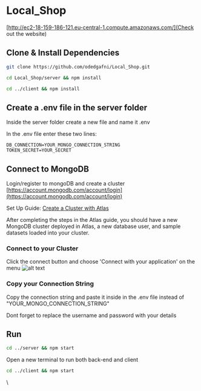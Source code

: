 # Local_Shop

[http://ec2-18-159-186-121.eu-central-1.compute.amazonaws.com/](Check out the website)

## Clone & Install Dependencies
```bash
git clone https://github.com/odedgafni/Local_Shop.git

cd Local_Shop/server && npm install

cd ../client && npm install
```

## Create a .env file in the server folder
Inside the server folder create a new file and name it .env

In the .env file enter these two lines:
```
DB_CONNECTION=YOUR_MONGO_CONNECTION_STRING
TOKEN_SECRET=YOUR_SECRET
```

## Connect to MongoDB
Login/register to mongoDB and create a cluster
[https://account.mongodb.com/account/login](https://account.mongodb.com/account/login)

Set Up Guide:
[Create a Cluster with Atlas](https://docs.atlas.mongodb.com/getting-started)

After completing the steps in the Atlas guide, you should have a new MongoDB cluster deployed in Atlas, a new database user, and sample datasets loaded into your cluster.

### Connect to your Cluster
Click the connect button and choose 'Connect with your application' on the menu
![alt text](https://docs.mongodb.com/drivers/node/includes/figures/atlas_connection_select_cluster.png)

### Copy your Connection String
Copy the connection string and paste it inside in the .env file instead of "YOUR_MONGO_CONNECTION_STRING" 

Dont forget to replace the username and password with your details

## Run

```bash
cd ../server && npm start
```
Open a new terminal to run both back-end and client
```bash
cd ../client && npm start
```
\
